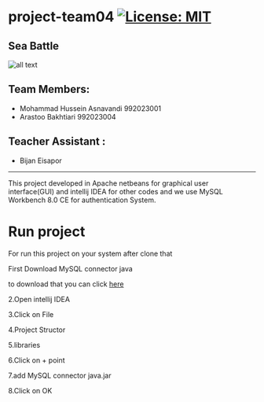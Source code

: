 # project-team04 [![License: MIT](https://img.shields.io/badge/License-MIT-yellow.svg)](https://opensource.org/licenses/MIT)
## Sea Battle
![all text](https://games.lol/wp-content/uploads/2021/01/naval-warfare-simulations.jpg)
## Team Members:
+ Mohammad Hussein Asnavandi 992023001
+ Arastoo Bakhtiari 992023004
## Teacher Assistant :
+ Bijan Eisapor
---
 This project developed in Apache netbeans for graphical user interface(GUI) and intellij IDEA for other codes
 and we use MySQL Workbench 8.0 CE for authentication System.
 # Run project
 For run this project on your system after clone that
 
 First Download MySQL connector java
 
 to download that you can  click [here](https://search.maven.org/artifact/mysql/mysql-connector-java/8.0.24/jar)
 
 2.Open intellij IDEA
 
 3.Click on File

 4.Project Structor

 5.libraries

 6.Click on + point

 7.add MySQL  connector java.jar

 8.Click on OK  


